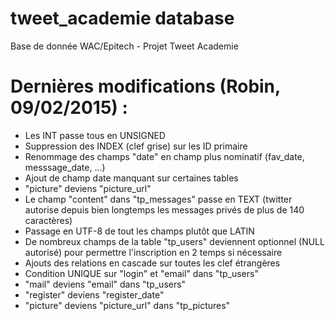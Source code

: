 # tweet_academie database

Base de donnée WAC/Epitech - Projet Tweet Academie

# Dernières modifications (Robin, 09/02/2015) :

- Les INT passe tous en UNSIGNED
- Suppression des INDEX (clef grise) sur les ID primaire
- Renommage des champs "date" en champ plus nominatif (fav_date, messsage_date, ...)
- Ajout de champ date manquant sur certaines tables
- "picture" deviens "picture_url"
- Le champ "content" dans "tp_messages" passe en TEXT (twitter autorise depuis bien longtemps les messages privés de plus de 140 caractères)
- Passage en UTF-8 de tout les champs plutôt que LATIN
- De nombreux champs de la table "tp_users" deviennent optionnel (NULL autorisé) pour permettre l'inscription en 2 temps si nécessaire
- Ajouts des relations en cascade sur toutes les clef étrangères
- Condition UNIQUE sur "login" et "email" dans "tp_users"
- "mail" deviens "email" dans "tp_users"
- "register" deviens "register_date"
- "picture" deviens "picture_url" dans "tp_pictures"